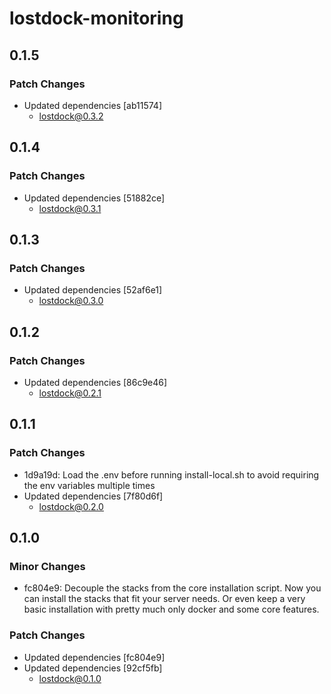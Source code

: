 # lostdock-monitoring

## 0.1.5

### Patch Changes

- Updated dependencies [ab11574]
  - lostdock@0.3.2

## 0.1.4

### Patch Changes

- Updated dependencies [51882ce]
  - lostdock@0.3.1

## 0.1.3

### Patch Changes

- Updated dependencies [52af6e1]
  - lostdock@0.3.0

## 0.1.2

### Patch Changes

- Updated dependencies [86c9e46]
  - lostdock@0.2.1

## 0.1.1

### Patch Changes

- 1d9a19d: Load the .env before running install-local.sh to avoid requiring the env variables multiple times
- Updated dependencies [7f80d6f]
  - lostdock@0.2.0

## 0.1.0

### Minor Changes

- fc804e9: Decouple the stacks from the core installation script. Now you can install the stacks that fit your server needs. Or even keep a very basic installation with pretty much only docker and some core features.

### Patch Changes

- Updated dependencies [fc804e9]
- Updated dependencies [92cf5fb]
  - lostdock@0.1.0
